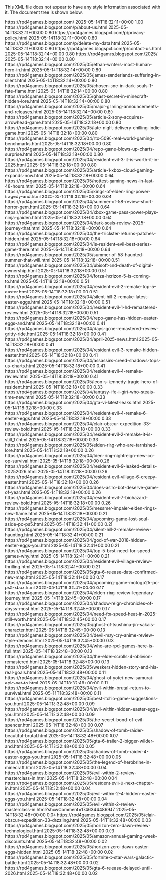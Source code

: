 This XML file does not appear to have any style information associated with it. The document tree is shown below.
<urlset xmlns="http://www.sitemaps.org/schemas/sitemap/0.9" xmlns:xsi="http://www.w3.org/2001/XMLSchema-instance" xsi:schemaLocation="http://www.sitemaps.org/schemas/sitemap/0.9 http://www.sitemaps.org/schemas/sitemap/0.9/sitemap.xsd">
<!--  created with Free Online Sitemap Generator www.xml-sitemaps.com  -->
<url>
<loc>https://rpd4games.blogspot.com/</loc>
<lastmod>2025-05-14T18:32:11+00:00</lastmod>
<priority>1.00</priority>
</url>
<url>
<loc>https://rpd4games.blogspot.com/p/about-us.html</loc>
<lastmod>2025-05-14T18:32:11+00:00</lastmod>
<priority>0.80</priority>
</url>
<url>
<loc>https://rpd4games.blogspot.com/p/privacy-policy.html</loc>
<lastmod>2025-05-14T18:32:11+00:00</lastmod>
<priority>0.80</priority>
</url>
<url>
<loc>https://rpd4games.blogspot.com/p/delete-my-data.html</loc>
<lastmod>2025-05-14T18:32:11+00:00</lastmod>
<priority>0.80</priority>
</url>
<url>
<loc>https://rpd4games.blogspot.com/p/contact-us.html</loc>
<lastmod>2025-05-14T18:32:14+00:00</lastmod>
<priority>0.80</priority>
</url>
<url>
<loc>https://rpd4games.blogspot.com/2025/</loc>
<lastmod>2025-05-14T18:32:14+00:00</lastmod>
<priority>0.80</priority>
</url>
<url>
<loc>https://rpd4games.blogspot.com/2025/05/ethan-winters-most-human-hero-in.html</loc>
<lastmod>2025-05-14T18:32:14+00:00</lastmod>
<priority>0.80</priority>
</url>
<url>
<loc>https://rpd4games.blogspot.com/2025/05/james-sunderlands-suffering-in-silent.html</loc>
<lastmod>2025-05-14T18:32:14+00:00</lastmod>
<priority>0.80</priority>
</url>
<url>
<loc>https://rpd4games.blogspot.com/2025/05/chosen-one-in-dark-souls-1-fate-flame.html</loc>
<lastmod>2025-05-14T18:32:14+00:00</lastmod>
<priority>0.80</priority>
</url>
<url>
<loc>https://rpd4games.blogspot.com/2025/05/ghast-secret-in-minecraft-hidden-lore.html</loc>
<lastmod>2025-05-14T18:32:14+00:00</lastmod>
<priority>0.80</priority>
</url>
<url>
<loc>https://rpd4games.blogspot.com/2025/05/major-gaming-announcements-and-releases.html</loc>
<lastmod>2025-05-14T18:32:14+00:00</lastmod>
<priority>0.80</priority>
</url>
<url>
<loc>https://rpd4games.blogspot.com/2025/05/article-2-sony-acquires-arrowhead-game.html</loc>
<lastmod>2025-05-14T18:32:18+00:00</lastmod>
<priority>0.80</priority>
</url>
<url>
<loc>https://rpd4games.blogspot.com/2025/05/late-night-delivery-chilling-indie-game.html</loc>
<lastmod>2025-05-14T18:32:18+00:00</lastmod>
<priority>0.80</priority>
</url>
<url>
<loc>https://rpd4games.blogspot.com/2025/04/rtx-5090-real-world-gaming-benchmarks.html</loc>
<lastmod>2025-05-14T18:32:18+00:00</lastmod>
<priority>0.80</priority>
</url>
<url>
<loc>https://rpd4games.blogspot.com/2025/04/repo-game-blows-up-charts-surprise.html</loc>
<lastmod>2025-05-14T18:32:18+00:00</lastmod>
<priority>0.80</priority>
</url>
<url>
<loc>https://rpd4games.blogspot.com/2025/04/resident-evil-3-it-is-worth-it-in-2025.html</loc>
<lastmod>2025-05-14T18:32:18+00:00</lastmod>
<priority>0.80</priority>
</url>
<url>
<loc>https://rpd4games.blogspot.com/2025/05/article-1-xbox-cloud-gaming-expands-now.html</loc>
<lastmod>2025-05-14T18:32:18+00:00</lastmod>
<priority>0.64</priority>
</url>
<url>
<loc>https://rpd4games.blogspot.com/2025/05/hottest-gaming-news-in-last-48-hours.html</loc>
<lastmod>2025-05-14T18:32:18+00:00</lastmod>
<priority>0.64</priority>
</url>
<url>
<loc>https://rpd4games.blogspot.com/2025/05/kings-of-elden-ring-power-tragedy-and.html</loc>
<lastmod>2025-05-14T18:32:18+00:00</lastmod>
<priority>0.64</priority>
</url>
<url>
<loc>https://rpd4games.blogspot.com/2025/04/summer-of-58-review-short-horror-gem.html</loc>
<lastmod>2025-05-14T18:32:18+00:00</lastmod>
<priority>0.64</priority>
</url>
<url>
<loc>https://rpd4games.blogspot.com/2025/04/xbox-game-pass-power-plays-ninja-gaiden.html</loc>
<lastmod>2025-05-14T18:32:18+00:00</lastmod>
<priority>0.64</priority>
</url>
<url>
<loc>https://rpd4games.blogspot.com/2025/04/dark-souls-review-2025-journey-that.html</loc>
<lastmod>2025-05-14T18:32:18+00:00</lastmod>
<priority>0.64</priority>
</url>
<url>
<loc>https://rpd4games.blogspot.com/2025/04/the-trickster-returns-patches-hidden.html</loc>
<lastmod>2025-05-14T18:32:18+00:00</lastmod>
<priority>0.64</priority>
</url>
<url>
<loc>https://rpd4games.blogspot.com/2025/04/is-resident-evil-best-series-game-there.html</loc>
<lastmod>2025-05-14T18:32:18+00:00</lastmod>
<priority>0.64</priority>
</url>
<url>
<loc>https://rpd4games.blogspot.com/2025/05/summer-of-58-haunted-summer-that-will.html</loc>
<lastmod>2025-05-14T18:32:18+00:00</lastmod>
<priority>0.51</priority>
</url>
<url>
<loc>https://rpd4games.blogspot.com/2025/04/ubisoft-and-death-of-digital-ownership.html</loc>
<lastmod>2025-05-14T18:32:18+00:00</lastmod>
<priority>0.51</priority>
</url>
<url>
<loc>https://rpd4games.blogspot.com/2025/04/forza-horizon-5-is-coming-to.html</loc>
<lastmod>2025-05-14T18:32:18+00:00</lastmod>
<priority>0.51</priority>
</url>
<url>
<loc>https://rpd4games.blogspot.com/2025/04/resident-evil-2-remake-top-5-easter.html</loc>
<lastmod>2025-05-14T18:32:18+00:00</lastmod>
<priority>0.51</priority>
</url>
<url>
<loc>https://rpd4games.blogspot.com/2025/04/silent-hill-2-remake-latest-easter-eggs.html</loc>
<lastmod>2025-05-14T18:32:18+00:00</lastmod>
<priority>0.51</priority>
</url>
<url>
<loc>https://rpd4games.blogspot.com/2025/04/resident-evil-1-hd-remastered-review.html</loc>
<lastmod>2025-05-14T18:32:18+00:00</lastmod>
<priority>0.51</priority>
</url>
<url>
<loc>https://rpd4games.blogspot.com/2025/04/repo-game-has-hidden-easter-eggs-and.html</loc>
<lastmod>2025-05-14T18:32:18+00:00</lastmod>
<priority>0.41</priority>
</url>
<url>
<loc>https://rpd4games.blogspot.com/2025/04/days-gone-remastered-review-gritty-ride.html</loc>
<lastmod>2025-05-14T18:32:18+00:00</lastmod>
<priority>0.41</priority>
</url>
<url>
<loc>https://rpd4games.blogspot.com/2025/04/april-2025-news.html</loc>
<lastmod>2025-05-14T18:32:18+00:00</lastmod>
<priority>0.41</priority>
</url>
<url>
<loc>https://rpd4games.blogspot.com/2025/04/resident-evil-3-remake-hidden-easter.html</loc>
<lastmod>2025-05-14T18:32:18+00:00</lastmod>
<priority>0.41</priority>
</url>
<url>
<loc>https://rpd4games.blogspot.com/2025/04/assassins-creed-shadows-tops-us-charts.html</loc>
<lastmod>2025-05-14T18:32:18+00:00</lastmod>
<priority>0.41</priority>
</url>
<url>
<loc>https://rpd4games.blogspot.com/2025/04/resident-evil-4-remake-review.html</loc>
<lastmod>2025-05-14T18:32:18+00:00</lastmod>
<priority>0.41</priority>
</url>
<url>
<loc>https://rpd4games.blogspot.com/2025/05/leon-s-kennedy-tragic-hero-of-resident.html</loc>
<lastmod>2025-05-14T18:32:18+00:00</lastmod>
<priority>0.33</priority>
</url>
<url>
<loc>https://rpd4games.blogspot.com/2025/04/fantasy-life-i-girl-who-steals-time-new.html</loc>
<lastmod>2025-05-14T18:32:18+00:00</lastmod>
<priority>0.33</priority>
</url>
<url>
<loc>https://rpd4games.blogspot.com/2025/04/gta-vi-latest-leaks.html</loc>
<lastmod>2025-05-14T18:32:18+00:00</lastmod>
<priority>0.33</priority>
</url>
<url>
<loc>https://rpd4games.blogspot.com/2025/04/resident-evil-4-remake-6-easter-eggs.html</loc>
<lastmod>2025-05-14T18:32:18+00:00</lastmod>
<priority>0.33</priority>
</url>
<url>
<loc>https://rpd4games.blogspot.com/2025/04/clair-obscur-expedition-33-review-bold.html</loc>
<lastmod>2025-05-14T18:32:18+00:00</lastmod>
<priority>0.33</priority>
</url>
<url>
<loc>https://rpd4games.blogspot.com/2025/04/resident-evil-2-remake-it-is-still_17.html</loc>
<lastmod>2025-05-14T18:32:18+00:00</lastmod>
<priority>0.33</priority>
</url>
<url>
<loc>https://rpd4games.blogspot.com/2025/05/elden-ring-who-are-tarnished-lore.html</loc>
<lastmod>2025-05-14T18:32:18+00:00</lastmod>
<priority>0.26</priority>
</url>
<url>
<loc>https://rpd4games.blogspot.com/2025/04/lden-ring-nightreign-new-co-op-survival.html</loc>
<lastmod>2025-05-14T18:32:18+00:00</lastmod>
<priority>0.26</priority>
</url>
<url>
<loc>https://rpd4games.blogspot.com/2025/04/resident-evil-9-leaked-details-20252026.html</loc>
<lastmod>2025-05-14T18:32:18+00:00</lastmod>
<priority>0.26</priority>
</url>
<url>
<loc>https://rpd4games.blogspot.com/2025/04/resident-evil-village-6-creepy-easter.html</loc>
<lastmod>2025-05-14T18:32:18+00:00</lastmod>
<priority>0.26</priority>
</url>
<url>
<loc>https://rpd4games.blogspot.com/2025/04/does-astro-bot-deserve-game-of-year.html</loc>
<lastmod>2025-05-14T18:32:18+00:00</lastmod>
<priority>0.26</priority>
</url>
<url>
<loc>https://rpd4games.blogspot.com/2025/04/resident-evil-7-biohazard-review-bold.html</loc>
<lastmod>2025-05-14T18:32:18+00:00</lastmod>
<priority>0.26</priority>
</url>
<url>
<loc>https://rpd4games.blogspot.com/2025/05/messmer-impaler-elden-rings-new-flame.html</loc>
<lastmod>2025-05-14T18:32:18+00:00</lastmod>
<priority>0.21</priority>
</url>
<url>
<loc>https://rpd4games.blogspot.com/2025/04/upcoming-game-lost-soul-aside-pc-ps5.html</loc>
<lastmod>2025-05-14T18:32:41+00:00</lastmod>
<priority>0.21</priority>
</url>
<url>
<loc>https://rpd4games.blogspot.com/2025/04/silent-hill-2-remake-review-haunting.html</loc>
<lastmod>2025-05-14T18:32:41+00:00</lastmod>
<priority>0.21</priority>
</url>
<url>
<loc>https://rpd4games.blogspot.com/2025/04/god-of-war-2018-hidden-easter-eggs-you.html</loc>
<lastmod>2025-05-14T18:32:41+00:00</lastmod>
<priority>0.21</priority>
</url>
<url>
<loc>https://rpd4games.blogspot.com/2025/04/top-5-best-need-for-speed-games-why.html</loc>
<lastmod>2025-05-14T18:32:41+00:00</lastmod>
<priority>0.21</priority>
</url>
<url>
<loc>https://rpd4games.blogspot.com/2025/04/resident-evil-village-review-thrilling.html</loc>
<lastmod>2025-05-14T18:32:41+00:00</lastmod>
<priority>0.21</priority>
</url>
<url>
<loc>https://rpd4games.blogspot.com/2025/05/gta-6-release-date-confirmed-new-map.html</loc>
<lastmod>2025-05-14T18:32:41+00:00</lastmod>
<priority>0.17</priority>
</url>
<url>
<loc>https://rpd4games.blogspot.com/2025/04/upcoming-game-motogp25-pc-ps5-xbox.html</loc>
<lastmod>2025-05-14T18:32:41+00:00</lastmod>
<priority>0.17</priority>
</url>
<url>
<loc>https://rpd4games.blogspot.com/2025/04/elden-ring-review-legendary-journey.html</loc>
<lastmod>2025-05-14T18:32:45+00:00</lastmod>
<priority>0.17</priority>
</url>
<url>
<loc>https://rpd4games.blogspot.com/2025/04/shadow-reign-chronicles-of-abyss-most.html</loc>
<lastmod>2025-05-14T18:32:45+00:00</lastmod>
<priority>0.17</priority>
</url>
<url>
<loc>https://rpd4games.blogspot.com/2025/04/need-for-speed-heat-in-2025-still-worth.html</loc>
<lastmod>2025-05-14T18:32:45+00:00</lastmod>
<priority>0.17</priority>
</url>
<url>
<loc>https://rpd4games.blogspot.com/2025/05/ghost-of-tsushima-jin-sakais-character.html</loc>
<lastmod>2025-05-14T18:32:45+00:00</lastmod>
<priority>0.13</priority>
</url>
<url>
<loc>https://rpd4games.blogspot.com/2025/04/devil-may-cry-anime-review-style-demons.html</loc>
<lastmod>2025-05-14T18:32:45+00:00</lastmod>
<priority>0.13</priority>
</url>
<url>
<loc>https://rpd4games.blogspot.com/2025/04/who-are-rpd-games-here-is-full.html</loc>
<lastmod>2025-05-14T18:32:48+00:00</lastmod>
<priority>0.13</priority>
</url>
<url>
<loc>https://rpd4games.blogspot.com/2025/04/the-elder-scrolls-4-oblivion-remastered.html</loc>
<lastmod>2025-05-14T18:32:48+00:00</lastmod>
<priority>0.13</priority>
</url>
<url>
<loc>https://rpd4games.blogspot.com/2025/05/weskers-hidden-story-and-his-real-goals.html</loc>
<lastmod>2025-05-14T18:32:48+00:00</lastmod>
<priority>0.11</priority>
</url>
<url>
<loc>https://rpd4games.blogspot.com/2025/04/ghost-of-yotei-new-samurai-epic-set-to.html</loc>
<lastmod>2025-05-14T18:32:48+00:00</lastmod>
<priority>0.11</priority>
</url>
<url>
<loc>https://rpd4games.blogspot.com/2025/04/evil-within-brutal-return-to-survival.html</loc>
<lastmod>2025-05-14T18:32:48+00:00</lastmod>
<priority>0.11</priority>
</url>
<url>
<loc>https://rpd4games.blogspot.com/2025/05/best-itchio-game-suggestions-you.html</loc>
<lastmod>2025-05-14T18:32:48+00:00</lastmod>
<priority>0.09</priority>
</url>
<url>
<loc>https://rpd4games.blogspot.com/2025/04/evil-within-hidden-easter-eggs-you.html</loc>
<lastmod>2025-05-14T18:32:48+00:00</lastmod>
<priority>0.09</priority>
</url>
<url>
<loc>https://rpd4games.blogspot.com/2025/05/the-secret-bond-of-evil-spencer.html</loc>
<lastmod>2025-05-14T18:32:48+00:00</lastmod>
<priority>0.07</priority>
</url>
<url>
<loc>https://rpd4games.blogspot.com/2025/05/shadow-of-tomb-raider-beautiful-brutal.html</loc>
<lastmod>2025-05-14T18:32:48+00:00</lastmod>
<priority>0.07</priority>
</url>
<url>
<loc>https://rpd4games.blogspot.com/2025/05/gta-6-trailer-2-bigger-wilder-and.html</loc>
<lastmod>2025-05-14T18:32:48+00:00</lastmod>
<priority>0.05</priority>
</url>
<url>
<loc>https://rpd4games.blogspot.com/2025/05/shadow-of-tomb-raider-4-easter-eggs-you.html</loc>
<lastmod>2025-05-14T18:32:48+00:00</lastmod>
<priority>0.05</priority>
</url>
<url>
<loc>https://rpd4games.blogspot.com/2025/05/the-legend-of-herobrine-in-minecraft.html</loc>
<lastmod>2025-05-14T18:32:48+00:00</lastmod>
<priority>0.04</priority>
</url>
<url>
<loc>https://rpd4games.blogspot.com/2025/05/evil-within-2-review-masterclass-in.html</loc>
<lastmod>2025-05-14T18:32:48+00:00</lastmod>
<priority>0.04</priority>
</url>
<url>
<loc>https://rpd4games.blogspot.com/2025/05/resident-evil-9-next-chapter-in.html</loc>
<lastmod>2025-05-14T18:32:48+00:00</lastmod>
<priority>0.04</priority>
</url>
<url>
<loc>https://rpd4games.blogspot.com/2025/05/evil-within-2-4-hidden-easter-eggs-you.html</loc>
<lastmod>2025-05-14T18:32:48+00:00</lastmod>
<priority>0.04</priority>
</url>
<url>
<loc>https://rpd4games.blogspot.com/2025/05/evil-within-2-review-masterclass-in.html?showComment=1746344486947</loc>
<lastmod>2025-05-14T18:32:48+00:00</lastmod>
<priority>0.04</priority>
</url>
<url>
<loc>https://rpd4games.blogspot.com/2025/05/clair-obscur-expedition-33-dazzling.html</loc>
<lastmod>2025-05-14T18:32:48+00:00</lastmod>
<priority>0.03</priority>
</url>
<url>
<loc>https://rpd4games.blogspot.com/2025/05/horizon-zero-dawn-review-technological.html</loc>
<lastmod>2025-05-14T18:32:48+00:00</lastmod>
<priority>0.03</priority>
</url>
<url>
<loc>https://rpd4games.blogspot.com/2025/05/amazon-annual-gaming-week-discounts.html</loc>
<lastmod>2025-05-14T18:32:48+00:00</lastmod>
<priority>0.02</priority>
</url>
<url>
<loc>https://rpd4games.blogspot.com/2025/05/horizon-zero-dawn-easter-eggs-hidden.html</loc>
<lastmod>2025-05-14T18:32:48+00:00</lastmod>
<priority>0.02</priority>
</url>
<url>
<loc>https://rpd4games.blogspot.com/2025/05/fortnite-x-star-wars-galactic-battle.html</loc>
<lastmod>2025-05-14T18:32:48+00:00</lastmod>
<priority>0.02</priority>
</url>
<url>
<loc>https://rpd4games.blogspot.com/2025/05/gta-6-release-delayed-until-2026.html</loc>
<lastmod>2025-05-14T18:32:48+00:00</lastmod>
<priority>0.02</priority>
</url>
</urlset>
